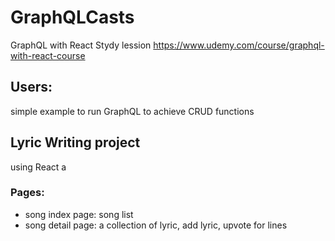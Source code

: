 # GraphQLCasts
GraphQL with React Stydy lession
https://www.udemy.com/course/graphql-with-react-course

## Users:
simple example to run GraphQL to achieve CRUD functions

## Lyric Writing project
using React a
### Pages:
- song index page: song list
- song detail page: a collection of lyric, add lyric, upvote for lines
